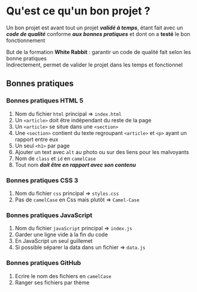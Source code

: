# Qu'est ce qu'un bon projet ?

Un bon projet est avant tout un projet ***validé à temps***, étant fait avec un ***code de qualité*** conforme ***aux bonnes pratiques***
et dont on a **testé** le bon fonctionnement

But de la formation **White Rabbit** : garantir un code de qualité fait selon les bonne pratiques  
Indirectement, permet de valider le projet dans les temps et fonctionnel  

## Bonnes pratiques

### Bonnes pratiques HTML 5 

1. Nom du fichier `html` principal => `index.html`
1. Un `<article>` doit être indépendant du reste de la page
1. Un `<article>` se situe dans une `<section>` 
1. Une `<section>` contient du texte regroupant `<article>` et `<p>` ayant un rapport entre eux
1. Un seul `<h1>` par page
1. Ajouter un text avec `alt` au photo ou sur des liens pour les malvoyants
1. Nom de `class` et `id` en `camelCase`
1. Tout nom ***doit être en rapport avec son contenu***

### Bonnes pratiques CSS 3

1. Nom du fichier `css` principal => `styles.css`
1. Pas de `camelCase` en Css mais plutôt => `Camel-Case`

### Bonnes pratiques JavaScript

1. Nom du fichier `javaScript` principal => `index.js`
1. Garder une ligne vide à la fin du code
1. En JavaScript un seul guillemet 
1. Si possible séparer la data dans un fichier => `data.js`

### Bonnes pratiques GitHub

1. Ecrire le nom des fichiers en `camelCase`
1. Ranger ses fichiers par thème


